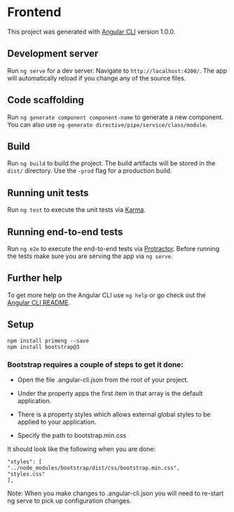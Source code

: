 # Frontend

This project was generated with [Angular CLI](https://github.com/angular/angular-cli) version 1.0.0.

## Development server

Run `ng serve` for a dev server. Navigate to `http://localhost:4200/`. The app will automatically reload if you change any of the source files.

## Code scaffolding

Run `ng generate component component-name` to generate a new component. You can also use `ng generate directive/pipe/service/class/module`.

## Build

Run `ng build` to build the project. The build artifacts will be stored in the `dist/` directory. Use the `-prod` flag for a production build.

## Running unit tests

Run `ng test` to execute the unit tests via [Karma](https://karma-runner.github.io).

## Running end-to-end tests

Run `ng e2e` to execute the end-to-end tests via [Protractor](http://www.protractortest.org/).
Before running the tests make sure you are serving the app via `ng serve`.

## Further help

To get more help on the Angular CLI use `ng help` or go check out the [Angular CLI README](https://github.com/angular/angular-cli/blob/master/README.md).

## Setup

    npm install primeng --save
    npm install bootstrap@3

### Bootstrap requires a couple of steps to get it done:

- Open the file .angular-cli.json from the root of your project.
 
- Under the property apps the first item in that array is the default application.

- There is a property styles which allows external global styles to be applied to your application.

- Specify the path to bootstrap.min.css

It should look like the following when you are done:

    "styles": [
    "../node_modules/bootstrap/dist/css/bootstrap.min.css",
    "styles.css"
    ],

Note: When you make changes to .angular-cli.json you will need to re-start ng serve to pick up configuration changes.


